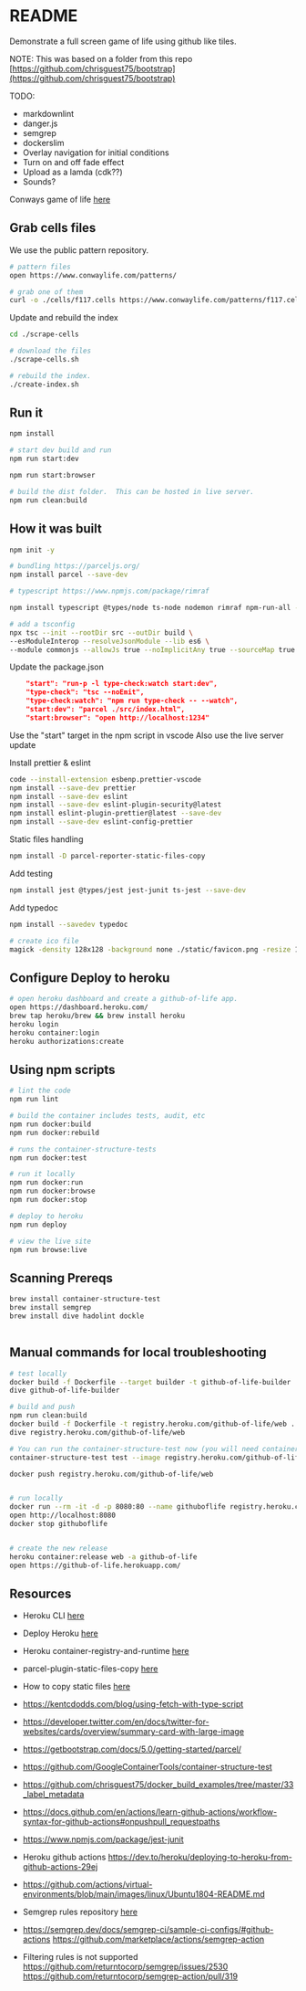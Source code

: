 # README

Demonstrate a full screen game of life using github like tiles.  

NOTE: This was based on a folder from this repo [https://github.com/chrisguest75/bootstrap](https://github.com/chrisguest75/bootstrap)

TODO:

* markdownlint
* danger.js
* semgrep
* dockerslim
* Overlay navigation for initial conditions
* Turn on and off fade effect
* Upload as a lamda (cdk??)
* Sounds?

Conways game of life [here](https://en.wikipedia.org/wiki/Conway%27s_Game_of_Life)  

## Grab cells files

We use the public pattern repository.  

```sh
# pattern files
open https://www.conwaylife.com/patterns/

# grab one of them
curl -o ./cells/f117.cells https://www.conwaylife.com/patterns/f117.cells
```

Update and rebuild the index  

```sh
cd ./scrape-cells

# download the files
./scrape-cells.sh

# rebuild the index.
./create-index.sh
```

## Run it

```sh
npm install

# start dev build and run
npm run start:dev

npm run start:browser

# build the dist folder.  This can be hosted in live server. 
npm run clean:build
```

## How it was built

```sh
npm init -y  

# bundling https://parceljs.org/
npm install parcel --save-dev

# typescript https://www.npmjs.com/package/rimraf

npm install typescript @types/node ts-node nodemon rimraf npm-run-all --save-dev  

# add a tsconfig
npx tsc --init --rootDir src --outDir build \
--esModuleInterop --resolveJsonModule --lib es6 \
--module commonjs --allowJs true --noImplicitAny true --sourceMap true
```

Update the package.json

```json
    "start": "run-p -l type-check:watch start:dev",
    "type-check": "tsc --noEmit",
    "type-check:watch": "npm run type-check -- --watch",
    "start:dev": "parcel ./src/index.html",
    "start:browser": "open http://localhost:1234"
```

Use the "start" target in the npm script in vscode
Also use the live server update

Install prettier & eslint

```sh
code --install-extension esbenp.prettier-vscode
npm install --save-dev prettier 
npm install --save-dev eslint 
npm install --save-dev eslint-plugin-security@latest 
npm install eslint-plugin-prettier@latest --save-dev 
npm install --save-dev eslint-config-prettier
```

Static files handling

```sh
npm install -D parcel-reporter-static-files-copy
```

Add testing

```sh
npm install jest @types/jest jest-junit ts-jest --save-dev  
```

Add typedoc

```sh
npm install --savedev typedoc           
```


```sh
# create ico file
magick -density 128x128 -background none ./static/favicon.png -resize 128x128 ./static/favicon.ico
```

## Configure Deploy to heroku

```sh
# open heroku dashboard and create a github-of-life app.
open https://dashboard.heroku.com/
brew tap heroku/brew && brew install heroku
heroku login
heroku container:login
heroku authorizations:create       
```

## Using npm scripts

```sh
# lint the code
npm run lint 

# build the container includes tests, audit, etc
npm run docker:build
npm run docker:rebuild

# runs the container-structure-tests
npm run docker:test

# run it locally
npm run docker:run 
npm run docker:browse
npm run docker:stop

# deploy to heroku
npm run deploy

# view the live site
npm run browse:live
```

## Scanning Prereqs

```sh
brew install container-structure-test
brew install semgrep
brew install dive hadolint dockle



```

## Manual commands for local troubleshooting

```sh
# test locally
docker build -f Dockerfile --target builder -t github-of-life-builder .
dive github-of-life-builder

# build and push
npm run clean:build   
docker build -f Dockerfile -t registry.heroku.com/github-of-life/web .
dive registry.heroku.com/github-of-life/web

# You can run the container-structure-test now (you will need container-structure-test installed)
container-structure-test test --image registry.heroku.com/github-of-life/web --config ./container-structure-tests.yaml 

docker push registry.heroku.com/github-of-life/web


# run locally 
docker run --rm -it -d -p 8080:80 --name githuboflife registry.heroku.com/github-of-life/web  
open http://localhost:8080
docker stop githuboflife


# create the new release
heroku container:release web -a github-of-life
open https://github-of-life.herokuapp.com/
```

## Resources

* Heroku CLI [here](https://devcenter.heroku.com/articles/heroku-cli)
* Deploy Heroku [here](https://dashboard.heroku.com/apps/leaving-conde/deploy/heroku-container)
* Heroku container-registry-and-runtime [here](https://devcenter.heroku.com/articles/container-registry-and-runtime)
* parcel-plugin-static-files-copy [here](https://github.com/elwin013/parcel-reporter-static-files-copy)
* How to copy static files [here](https://stackoverflow.com/questions/63102658/how-to-serve-a-json-file-with-parcel-without-bundling-it)
* https://kentcdodds.com/blog/using-fetch-with-type-script
* https://developer.twitter.com/en/docs/twitter-for-websites/cards/overview/summary-card-with-large-image
* https://getbootstrap.com/docs/5.0/getting-started/parcel/
* https://github.com/GoogleContainerTools/container-structure-test
* https://github.com/chrisguest75/docker_build_examples/tree/master/33_label_metadata
* https://docs.github.com/en/actions/learn-github-actions/workflow-syntax-for-github-actions#onpushpull_requestpaths
* https://www.npmjs.com/package/jest-junit
* Heroku github actions https://dev.to/heroku/deploying-to-heroku-from-github-actions-29ej
* https://github.com/actions/virtual-environments/blob/main/images/linux/Ubuntu1804-README.md
* Semgrep rules repository [here](https://github.com/returntocorp/semgrep-rules)
* https://semgrep.dev/docs/semgrep-ci/sample-ci-configs/#github-actions
https://github.com/marketplace/actions/semgrep-action

* Filtering rules is not supported
https://github.com/returntocorp/semgrep/issues/2530
https://github.com/returntocorp/semgrep-action/pull/319